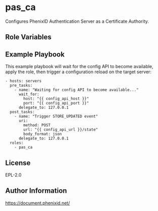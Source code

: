 pas_ca
=========

Configures PhenixID Authentication Server as a Certificate Authority.

Role Variables
--------------

Example Playbook
----------------

This example playbook will wait for the config API to become available, apply the role, then trigger a configuration reload on the target server:

    - hosts: servers
      pre_tasks:
        - name: "Waiting for config API to become available..."
          wait_for:
            host: "{{ config_api_host }}"
            port: "{{ config_api_port }}"
          delegate_to: 127.0.0.1
      post_tasks:
        - name: "Trigger STORE_UPDATED event"
          uri:
            method: POST
            url: "{{ config_api_url }}/state"
            body_format: json
          delegate_to: 127.0.0.1
      roles:
        - pas_ca

License
-------

EPL-2.0

Author Information
------------------

https://document.phenixid.net/